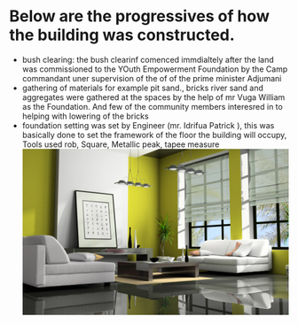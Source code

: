 # Below are the progressives of how the building was constructed.
* bush clearing: the bush clearinf comenced immdialtely after the land was commissioned to the YOuth Empowerment Foundation by the Camp commandant uner supervision of the of of the prime minister Adjumani 
* gathering of materials for example pit sand., bricks river sand and aggregates were gathered at the spaces by the help of mr Vuga William as the Foundation. And few of the community members interesred in to helping with lowering of the bricks
* foundation setting was set by Engineer (mr. Idrifua Patrick ), this  was basically done to set the framework of the floor the building will occupy, Tools used rob, Square, Metallic peak, tapee measure
![](4.jpg)
 
